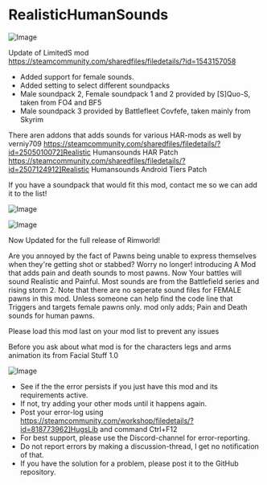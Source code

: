 # RealisticHumanSounds

![Image](https://i.imgur.com/buuPQel.png)

Update of LimitedS mod
https://steamcommunity.com/sharedfiles/filedetails/?id=1543157058

- Added support for female sounds.
- Added setting to select different soundpacks
- Male soundpack 2, Female soundpack 1 and 2 provided by [S]Quo-S, taken from FO4 and BF5
- Male soundpack 3 provided by Battlefleet Covfefe, taken mainly from Skyrim

There aren addons that adds sounds for various HAR-mods as well by verniy709
 https://steamcommunity.com/sharedfiles/filedetails/?id=2505010072]Realistic Humansounds HAR Patch
 https://steamcommunity.com/sharedfiles/filedetails/?id=2507124912]Realistic Humansounds Android Tiers Patch

If you have a soundpack that would fit this mod, contact me so we can add it to the list!

![Image](https://i.imgur.com/pufA0kM.png)

	
![Image](https://i.imgur.com/Z4GOv8H.png)


Now Updated for the full release of Rimworld!

Are you annoyed by the fact of Pawns being unable to express themselves when they're getting shot or stabbed?
Worry no longer!
introducing A Mod that adds pain and death sounds to most pawns.
Now Your battles will sound Realistic and Painful.
Most sounds are from the Battlefield series and rising storm 2.
Note that there are no seperate sound files for FEMALE pawns in this mod.
Unless someone can help find the code line that Triggers and targets female pawns only.
mod only adds;
Pain and Death sounds for human pawns.

Please load this mod last on your mod list to prevent any issues

Before you ask about what mod is for the characters legs and arms animation its from Facial Stuff 1.0


![Image](https://i.imgur.com/PwoNOj4.png)



-  See if the the error persists if you just have this mod and its requirements active.
-  If not, try adding your other mods until it happens again.
-  Post your error-log using https://steamcommunity.com/workshop/filedetails/?id=818773962]HugsLib and command Ctrl+F12
-  For best support, please use the Discord-channel for error-reporting.
-  Do not report errors by making a discussion-thread, I get no notification of that.
-  If you have the solution for a problem, please post it to the GitHub repository.



